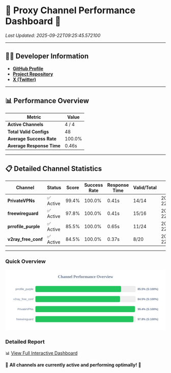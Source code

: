 # 🌟 Proxy Channel Performance Dashboard 🌟

_Last Updated: 2025-09-22T09:25:45.572100_

---

## 👩‍💻 Developer Information

- **[GitHub Profile](https://github.com/4n0nymou3)**  
- **[Project Repository](https://github.com/4n0nymou3/multi-proxy-config-fetcher)**  
- **[X (Twitter)](https://x.com/4n0nymou3)**  

---

## 📊 Performance Overview

| Metric                | Value       |
|-----------------------|-------------|
| **Active Channels**   | 4 / 4       |
| **Total Valid Configs** | 48          |
| **Average Success Rate** | 100.0%      |
| **Average Response Time** | 0.46s       |

---

## 📋 Detailed Channel Statistics

| Channel          | Status     | Score  | Success Rate | Response Time | Valid/Total | Last Success               |
|------------------|------------|--------|--------------|---------------|-------------|----------------------------|
| **PrivateVPNs**  | ✅ Active  | 99.4%  | 100.0% | 0.41s         | 14/14       | 2025-09-22T09:25:45.126695 |
| **freewireguard**  | ✅ Active  | 97.8%  | 100.0% | 0.41s         | 15/16       | 2025-09-22T09:25:45.570408 |
| **prrofile_purple**  | ✅ Active  | 85.5%  | 100.0% | 0.65s         | 11/24       | 2025-09-22T09:25:44.198905 |
| **v2ray_free_conf**  | ✅ Active  | 84.5%  | 100.0% | 0.37s         | 8/20       | 2025-09-22T09:25:44.673672 |

---

### Quick Overview
<div align="center">
  <a href="https://raw.githubusercontent.com/nullluser/NullRepo/refs/heads/main/assets/channel_stats_chart.svg">
    <img src="https://raw.githubusercontent.com/nullluser/NullRepo/refs/heads/main/assets/channel_stats_chart.svg" alt="Source Performance Statistics" width="800">
  </a>
</div>

### Detailed Report
📊 [View Full Interactive Dashboard](https://htmlpreview.github.io/?https://github.com/nullluser/NullRepo/blob/main/assets/performance_report.html)

🎉 **All channels are currently active and performing optimally!** 🎉
